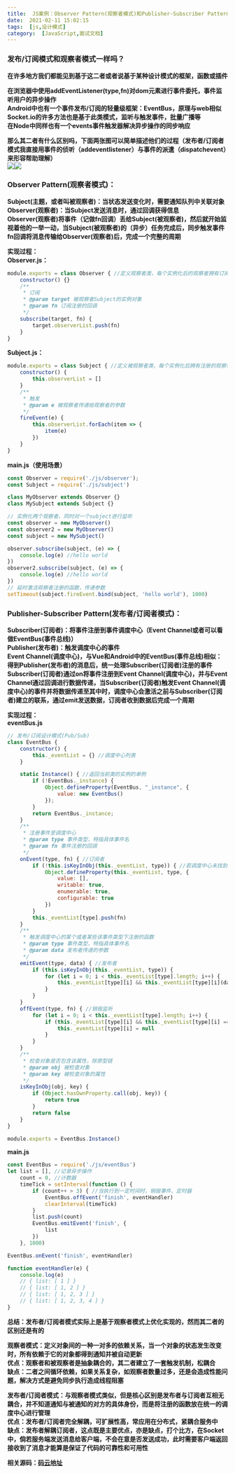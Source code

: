```yaml
---
title:  JS案例：Observer Pattern(观察者模式)和Publisher-Subscriber Pattern(发布者/订阅者模式) 
date:  2021-02-11 15:02:15 
tags:  [js,设计模式] 
category:  [JavaScript,面试文档] 
---
```

### **发布/订阅模式和观察者模式一样吗？**

**在许多地方我们都能见到基于这二者或者说基于某种设计模式的框架，函数或插件**

**在浏览器中使用addEventListener(type,fn)对dom元素进行事件委托，事件监听用户的异步操作  
Android中也有一个事件发布/订阅的轻量级框架：EventBus，原理与web相似  
Socket.io的许多方法也是基于此类模式，监听与触发事件，批量广播等  
在Node中同样也有一个events事件触发器解决异步操作的同步响应**

**那么其二者有什么区别吗，下面两张图可以简单描述他们的过程（发布者/订阅者模式我直接用事件的侦听（addeventlistener）与事件的派遣（dispatchevent）来形容帮助理解）**  
![](https://img-blog.csdnimg.cn/20210209212521379.png?x-oss-processimage/watermark,type_ZmFuZ3poZW5naGVpdGk,shadow_10,text_aHR0cHM6Ly9ibG9nLmNzZG4ubmV0L3RpbWVfX19fXw,size_16,color_FFFFFF,t_70)![](https://img-blog.csdnimg.cn/20210209221110581.png?x-oss-processimage/watermark,type_ZmFuZ3poZW5naGVpdGk,shadow_10,text_aHR0cHM6Ly9ibG9nLmNzZG4ubmV0L3RpbWVfX19fXw,size_16,color_FFFFFF,t_70)

### **Observer Pattern(观察者模式)：**

**Subject(主题，或者叫被观察者)：当状态发送变化时，需要通知队列中关联对象  
Observer(观察者)：当Subject发送消息时，通过回调获得信息  
Observer(观察者)将事件（记做fn回调）丢给Subject(被观察者)，然后就开始监视着他的一举一动，当Subject(被观察者)的（异步）任务完成后，同步触发事件fn回调将消息传输给Observer(观察者)后，完成一个完整的周期**

**实现过程：  
Observer.js：**

```javascript
module.exports = class Observer { //定义观察者类，每个实例化后的观察者拥有订阅（subscribe）功能
    constructor() {}
    /**
     * 订阅
     * @param target 被观察者Subject的实例对象
     * @param fn 订阅注册的回调
     */
    subscribe(target, fn) {
        target.observerList.push(fn)
    }
}
```

**Subject.js：**

```javascript
module.exports = class Subject { //定义被观察者类，每个实例化后拥有注册的观察者回调的列表（observerList）和触发回调（fireEvent）功能
    constructor() {
        this.observerList = []
    }
    /**
     * 触发
     * @param e 被观察者传递给观察者的参数
     */
    fireEvent(e) {
        this.observerList.forEach(item => {
            item(e)
        })
    }
}
```

**main.js（使用场景）**

```javascript
const Observer = require('./js/observer');
const Subject = require('./js/subject')

class MyObserver extends Observer {}
class MySubject extends Subject {}

// 实例化两个观察者，同时对一个subject进行监听
const observer = new MyObserver()
const observer2 = new MyObserver()
const subject = new MySubject()

observer.subscribe(subject, (e) => {
    console.log(e) //hello world
})
observer2.subscribe(subject, (e) => {
    console.log(e) //hello world
})
// 延时激活观察者注册的函数，传递参数
setTimeout(subject.fireEvent.bind(subject, 'hello world'), 1000)
```

### **Publisher-Subscriber Pattern(发布者/订阅者模式)：**

**Subscriber(订阅者)：将事件注册到事件调度中心（Event Channel或者可以看做EventBus(事件总线)）  
Publisher(发布者)：触发调度中心的事件  
Event Channel(调度中心)，与Vue和Android中的EventBus(事件总线)相似：得到Publisher(发布者)的消息后，统一处理Subscriber(订阅者)注册的事件  
Subscriber(订阅者)通过on将事件注册到Event Channel(调度中心)，并与Event Channel通过回调进行数据传递，当Subscriber(订阅者)触发Event Channel(调度中心)的事件并将数据传递至其中时，调度中心会激活之前与Subscriber(订阅者)建立的联系，通过emit发送数据，订阅者收到数据后完成一个周期**

**实现过程：  
eventBus.js**

```javascript
// 发布/订阅设计模式(Pub/Sub)
class EventBus {
    constructor() {
        this._eventList = {} //调度中心列表
    }

    static Instance() { //返回当前类的实例的单例
        if (!EventBus._instance) {
            Object.defineProperty(EventBus, "_instance", {
                value: new EventBus()
            });
        }
        return EventBus._instance;
    }
    /**
     * 注册事件至调度中心
     * @param type 事件类型，特指具体事件名
     * @param fn 事件注册的回调
     */
    onEvent(type, fn) { //订阅者
        if (!this.isKeyInObj(this._eventList, type)) { //若调度中心未找到该事件的队列，则新建某个事件列表（可以对某个类型的事件注册多个回调函数）
            Object.defineProperty(this._eventList, type, {
                value: [],
                writable: true,
                enumerable: true,
                configurable: true
            })
        }
        this._eventList[type].push(fn)
    }
    /**
     * 触发调度中心的某个或者某些该事件类型下注册的函数
     * @param type 事件类型，特指具体事件名
     * @param data 发布者传递的参数
     */
    emitEvent(type, data) { //发布者
        if (this.isKeyInObj(this._eventList, type)) {
            for (let i = 0; i < this._eventList[type].length; i++) {
                this._eventList[type][i] && this._eventList[type][i](data)
            }
        }
    }
    offEvent(type, fn) { //销毁监听
        for (let i = 0; i < this._eventList[type].length; i++) {
            if (this._eventList[type][i] && this._eventList[type][i] === fn) {
                this._eventList[type][i] = null
            }
        }
    }
    /**
     * 检查对象是否包含该属性，除原型链
     * @param obj 被检查对象
     * @param key 被检查对象的属性
     */
    isKeyInObj(obj, key) {
        if (Object.hasOwnProperty.call(obj, key)) {
            return true
        }
        return false
    }
}

module.exports = EventBus.Instance()
```

**main.js**

```javascript
const EventBus = require('./js/eventBus')
let list = [], //记录异步操作
    count = 0, //计数器
    timeTick = setInterval(function () {
        if (count++ > 3) { //当执行到一定时间时，销毁事件、定时器
            EventBus.offEvent('finish', eventHandler)
            clearInterval(timeTick)
        }
        list.push(count)
        EventBus.emitEvent('finish', {
            list
        })
    }, 1000)

EventBus.onEvent('finish', eventHandler)

function eventHandler(e) {
    console.log(e)
    // { list: [ 1 ] }
    // { list: [ 1, 2 ] }
    // { list: [ 1, 2, 3 ] }
    // { list: [ 1, 2, 3, 4 ] }
}
```

**总结：发布者/订阅者模式实际上是基于观察者模式上优化实现的，然而其二者的区别还是有的**

**观察者模式：定义对象间的一种一对多的依赖关系，当一个对象的状态发生改变时，所有依赖于它的对象都得到通知并被自动更新  
优点：观察者和被观察者是抽象耦合的，其二者建立了一套触发机制，松耦合  
缺点：二者之间循环依赖，如果关系复杂，如观察者数量过多，还是会造成性能问题，解决方式是避免同步执行造成线程阻塞**

**发布者/订阅者模式：与观察者模式类似，但是核心区别是发布者与订阅者互相无耦合，并不知道通知与被通知的对方的具体身份，而是将注册的函数放在统一的调度中心进行管理  
优点：发布者/订阅者完全解耦，可扩展性高，常应用在分布式，紧耦合服务中  
缺点：发布者解耦订阅者，这点既是主要优点，亦是缺点，打个比方，在Socket中，倘若服务端发送消息给客户端，不会在意是否发送成功，此时需要客户端返回接收到了消息才能算是保证了代码的可靠性和可用性**

**相关源码：[码云地址](https://gitee.com/DieHunter/myCode/tree/master/%E8%A7%82%E5%AF%9F%E8%80%85%E6%A8%A1%E5%BC%8F&%E5%8F%91%E5%B8%83%E8%80%85%E8%AE%A2%E9%98%85%E8%80%85%E6%A8%A1%E5%BC%8F)**